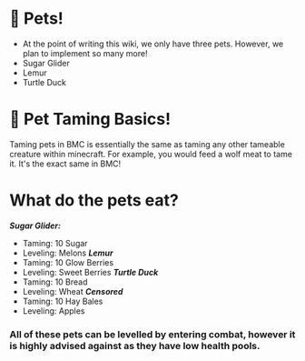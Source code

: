 # 🐇 Pets!
- At the point of writing this wiki, we only have three pets. However, we plan to implement so many more!
- Sugar Glider
- Lemur
- Turtle Duck
# 🍓 Pet Taming Basics!
Taming pets in BMC is essentially the same as taming any other tameable creature within minecraft. 
For example, you would feed a wolf meat to tame it. It's the exact same in BMC!
# What do the pets eat?
***Sugar Glider:***
- Taming: 10 Sugar
- Leveling: Melons
***Lemur***
- Taming: 10 Glow Berries
- Leveling: Sweet Berries
***Turtle Duck***
- Taming: 10 Bread
- Leveling: Wheat
***Censored***
- Taming: 10 Hay Bales
- Leveling: Apples
### All of these pets can be levelled by entering combat, however it is highly advised against as they have low health pools.
